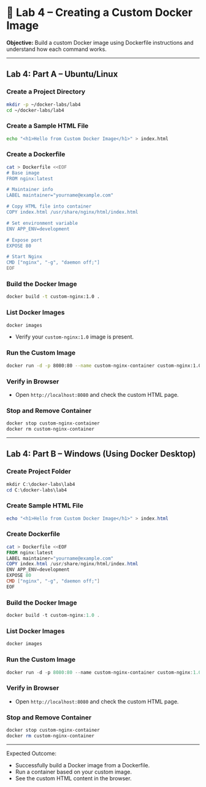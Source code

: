 # 🐳 Lab 4 – Creating a Custom Docker Image

**Objective:** Build a custom Docker image using Dockerfile instructions and understand how each command works.

---

## Lab 4: Part A – Ubuntu/Linux

### Create a Project Directory

```bash
mkdir -p ~/docker-labs/lab4
cd ~/docker-labs/lab4
```

### Create a Sample HTML File

```bash
echo "<h1>Hello from Custom Docker Image</h1>" > index.html
```

### Create a Dockerfile

```bash
cat > Dockerfile <<EOF
# Base image
FROM nginx:latest

# Maintainer info
LABEL maintainer="yourname@example.com"

# Copy HTML file into container
COPY index.html /usr/share/nginx/html/index.html

# Set environment variable
ENV APP_ENV=development

# Expose port
EXPOSE 80

# Start Nginx
CMD ["nginx", "-g", "daemon off;"]
EOF
```

### Build the Docker Image

```bash
docker build -t custom-nginx:1.0 .
```

### List Docker Images

```bash
docker images
```

* Verify your `custom-nginx:1.0` image is present.

### Run the Custom Image

```bash
docker run -d -p 8080:80 --name custom-nginx-container custom-nginx:1.0
```

### Verify in Browser

* Open `http://localhost:8080` and check the custom HTML page.

### Stop and Remove Container

```bash
docker stop custom-nginx-container
docker rm custom-nginx-container
```

---

## Lab 4: Part B – Windows (Using Docker Desktop)

### Create Project Folder

```powershell
mkdir C:\docker-labs\lab4
cd C:\docker-labs\lab4
```

### Create Sample HTML File

```powershell
echo "<h1>Hello from Custom Docker Image</h1>" > index.html
```

### Create Dockerfile

```powershell
cat > Dockerfile <<EOF
FROM nginx:latest
LABEL maintainer="yourname@example.com"
COPY index.html /usr/share/nginx/html/index.html
ENV APP_ENV=development
EXPOSE 80
CMD ["nginx", "-g", "daemon off;"]
EOF
```

### Build the Docker Image

```powershell
docker build -t custom-nginx:1.0 .
```

### List Docker Images

```powershell
docker images
```

### Run the Custom Image

```powershell
docker run -d -p 8080:80 --name custom-nginx-container custom-nginx:1.0
```

### Verify in Browser

* Open `http://localhost:8080` and check the custom HTML page.

### Stop and Remove Container

```powershell
docker stop custom-nginx-container
docker rm custom-nginx-container
```

---

Expected Outcome:

* Successfully build a Docker image from a Dockerfile.
* Run a container based on your custom image.
* See the custom HTML content in the browser.

